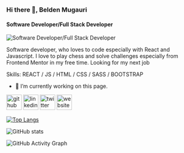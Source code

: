 ### Hi there 👋, Belden Mugauri
#### Software Developer/Full Stack Developer
![Software Developer/Full Stack Developer](https://arturssmirnovs.github.io/github-profile-readme-generator/images/banner.png)

Software developer, who loves to code especially with React and Javascript. I love to play chess and solve challenges especially from Frontend Mentor in my free time. Looking for my next job

Skills:  REACT / JS / HTML / CSS / SASS / BOOTSTRAP

- 🔭 I’m currently working on this page. 


[<img src='https://cdn.jsdelivr.net/npm/simple-icons@3.0.1/icons/github.svg' alt='github' height='40'>](https://github.com/Munyabelden)  [<img src='https://cdn.jsdelivr.net/npm/simple-icons@3.0.1/icons/linkedin.svg' alt='linkedin' height='40'>](https://www.linkedin.com/in/Munyaradzi/)  [<img src='https://cdn.jsdelivr.net/npm/simple-icons@3.0.1/icons/twitter.svg' alt='twitter' height='40'>](https://twitter.com/@munyaradzi045)  [<img src='https://cdn.jsdelivr.net/npm/simple-icons@3.0.1/icons/icloud.svg' alt='website' height='40'>](munyabelden.github.io/portfolio/)  

[![Top Langs](https://github-readme-stats.vercel.app/api/top-langs/?username=Munyabelden)](https://github.com/anuraghazra/github-readme-stats)

![GitHub stats](https://github-readme-stats.vercel.app/api?username=Munyabelden&show_icons=true)  

![GitHub Activity Graph](https://activity-graph.herokuapp.com/graph?username=Munyabelden)  

